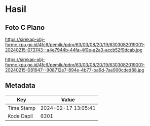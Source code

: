 # Hasil

## Foto C Plano

https://sirekap-obj-formc.kpu.go.id/4fc6/pemilu/pdpr/63/03/08/20/19/6303082019001-20240215-073743--a4e7944b-44fa-4f0e-a2a3-accb52f9dcab.jpg

https://sirekap-obj-formc.kpu.go.id/4fc6/pemilu/pdpr/63/03/08/20/19/6303082019001-20240215-081947--908712e7-894e-4b77-ba6d-7ae900cded88.jpg


## Metadata

| Key        | Value               |
| ---------- | ------------------- |
| Time Stamp | 2024-02-17 13:05:41 |
| Kode Dapil | 6301                |



